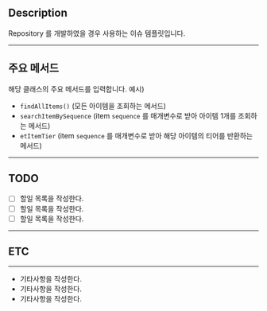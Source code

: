 ## Description
Repository 를 개발하였을 경우 사용하는 이슈 템플릿입니다.

---

## 주요 메서드
해당 클래스의 주요 메서드를 입력합니다.
예시)
- ``findAllItems()`` (모든 아이템을 조회하는 메서드)
- ``searchItemBySequence`` (item `sequence` 를 매개변수로 받아 아이템 1개를 조회하는 메서드)
- ``etItemTier`` (item `sequence` 를 매개변수로 받아 해당 아이템의 티어를 반환하는 메서드)
---

## TODO
- [ ]  할일 목록을 작성한다.
- [ ]  할일 목록을 작성한다.
- [ ]  할일 목록을 작성한다.

---

## ETC

---
* 기타사항을 작성한다.
* 기타사항을 작성한다.
* 기타사항을 작성한다.
